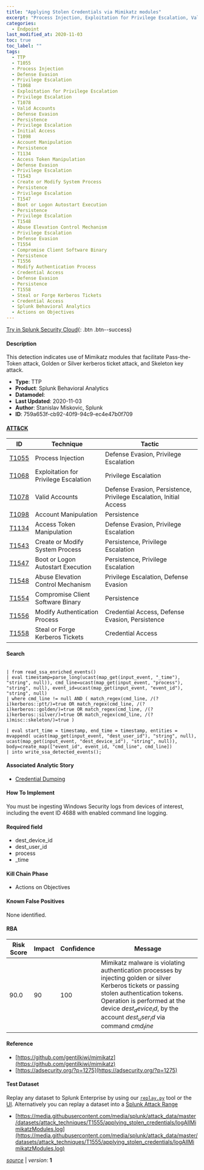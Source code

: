 ```yaml
---
title: "Applying Stolen Credentials via Mimikatz modules"
excerpt: "Process Injection, Exploitation for Privilege Escalation, Valid Accounts, Account Manipulation, Access Token Manipulation, Create or Modify System Process, Boot or Logon Autostart Execution, Abuse Elevation Control Mechanism, Compromise Client Software Binary, Modify Authentication Process, Steal or Forge Kerberos Tickets"
categories:
  - Endpoint
last_modified_at: 2020-11-03
toc: true
toc_label: ""
tags:
  - TTP
  - T1055
  - Process Injection
  - Defense Evasion
  - Privilege Escalation
  - T1068
  - Exploitation for Privilege Escalation
  - Privilege Escalation
  - T1078
  - Valid Accounts
  - Defense Evasion
  - Persistence
  - Privilege Escalation
  - Initial Access
  - T1098
  - Account Manipulation
  - Persistence
  - T1134
  - Access Token Manipulation
  - Defense Evasion
  - Privilege Escalation
  - T1543
  - Create or Modify System Process
  - Persistence
  - Privilege Escalation
  - T1547
  - Boot or Logon Autostart Execution
  - Persistence
  - Privilege Escalation
  - T1548
  - Abuse Elevation Control Mechanism
  - Privilege Escalation
  - Defense Evasion
  - T1554
  - Compromise Client Software Binary
  - Persistence
  - T1556
  - Modify Authentication Process
  - Credential Access
  - Defense Evasion
  - Persistence
  - T1558
  - Steal or Forge Kerberos Tickets
  - Credential Access
  - Splunk Behavioral Analytics
  - Actions on Objectives
---
```




[Try in Splunk Security Cloud](https://www.splunk.com/en_us/cyber-security.html){: .btn .btn--success}

#### Description

This detection indicates use of Mimikatz modules that facilitate Pass-the-Token attack, Golden or Silver kerberos ticket attack, and Skeleton key attack.

- **Type**: TTP
- **Product**: Splunk Behavioral Analytics
- **Datamodel**: 
- **Last Updated**: 2020-11-03
- **Author**: Stanislav Miskovic, Splunk
- **ID**: 759a653f-cb92-40f9-94c9-ec4e47b0f709


#### [ATT&CK](https://attack.mitre.org/)

| ID          | Technique   | Tactic      |
| ----------- | ----------- | ----------- |
| [T1055](https://attack.mitre.org/techniques/T1055/) | Process Injection | Defense Evasion, Privilege Escalation |
| [T1068](https://attack.mitre.org/techniques/T1068/) | Exploitation for Privilege Escalation | Privilege Escalation |
| [T1078](https://attack.mitre.org/techniques/T1078/) | Valid Accounts | Defense Evasion, Persistence, Privilege Escalation, Initial Access |
| [T1098](https://attack.mitre.org/techniques/T1098/) | Account Manipulation | Persistence |
| [T1134](https://attack.mitre.org/techniques/T1134/) | Access Token Manipulation | Defense Evasion, Privilege Escalation |
| [T1543](https://attack.mitre.org/techniques/T1543/) | Create or Modify System Process | Persistence, Privilege Escalation |
| [T1547](https://attack.mitre.org/techniques/T1547/) | Boot or Logon Autostart Execution | Persistence, Privilege Escalation |
| [T1548](https://attack.mitre.org/techniques/T1548/) | Abuse Elevation Control Mechanism | Privilege Escalation, Defense Evasion |
| [T1554](https://attack.mitre.org/techniques/T1554/) | Compromise Client Software Binary | Persistence |
| [T1556](https://attack.mitre.org/techniques/T1556/) | Modify Authentication Process | Credential Access, Defense Evasion, Persistence |
| [T1558](https://attack.mitre.org/techniques/T1558/) | Steal or Forge Kerberos Tickets | Credential Access |

#### Search

```

| from read_ssa_enriched_events() 
| eval timestamp=parse_long(ucast(map_get(input_event, "_time"), "string", null)), cmd_line=ucast(map_get(input_event, "process"), "string", null), event_id=ucast(map_get(input_event, "event_id"), "string", null) 
| where cmd_line != null AND ( match_regex(cmd_line, /(?i)kerberos::ptt/)=true OR match_regex(cmd_line, /(?i)kerberos::golden/)=true OR match_regex(cmd_line, /(?i)kerberos::silver/)=true OR match_regex(cmd_line, /(?i)misc::skeleton/)=true )

| eval start_time = timestamp, end_time = timestamp, entities = mvappend( ucast(map_get(input_event, "dest_user_id"), "string", null), ucast(map_get(input_event, "dest_device_id"), "string", null)), body=create_map(["event_id", event_id, "cmd_line", cmd_line]) 
| into write_ssa_detected_events();
```

#### Associated Analytic Story
* [Credential Dumping](/stories/credential_dumping)


#### How To Implement
You must be ingesting Windows Security logs from devices of interest, including the event ID 4688 with enabled command line logging.

#### Required field
* dest_device_id
* dest_user_id
* process
* _time


#### Kill Chain Phase
* Actions on Objectives


#### Known False Positives
None identified.


#### RBA

| Risk Score  | Impact      | Confidence   | Message      |
| ----------- | ----------- |--------------|--------------|
| 90.0 | 90 | 100 | Mimikatz malware is violating authentication processes by injecting golden or silver Kerberos tickets or passing stolen authentication tokens. Operation is performed at the device $dest_device_id$, by the account $dest_user_id$ via command $cmd_line$ |




#### Reference

* [https://github.com/gentilkiwi/mimikatz](https://github.com/gentilkiwi/mimikatz)
* [https://adsecurity.org/?p=1275](https://adsecurity.org/?p=1275)



#### Test Dataset
Replay any dataset to Splunk Enterprise by using our [`replay.py`](https://github.com/splunk/attack_data#using-replaypy) tool or the [UI](https://github.com/splunk/attack_data#using-ui).
Alternatively you can replay a dataset into a [Splunk Attack Range](https://github.com/splunk/attack_range#replay-dumps-into-attack-range-splunk-server)

* [https://media.githubusercontent.com/media/splunk/attack_data/master/datasets/attack_techniques/T1555/applying_stolen_credentials/logAllMimikatzModules.log](https://media.githubusercontent.com/media/splunk/attack_data/master/datasets/attack_techniques/T1555/applying_stolen_credentials/logAllMimikatzModules.log)



[*source*](https://github.com/splunk/security_content/tree/develop/detections/endpoint/applying_stolen_credentials_via_mimikatz_modules.yml) \| *version*: **1**
